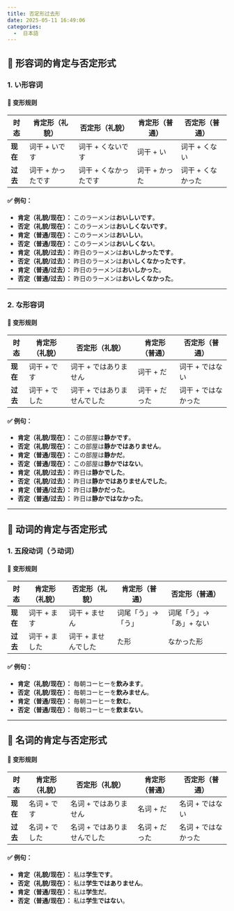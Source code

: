 ```yaml
---
title: 否定形过去形
date: 2025-05-11 16:49:06
categories:
  -  日本語
---
```


## 🌸 **形容词的肯定与否定形式**

### **1. い形容词**

#### **🌟 变形规则**
| 时态     | 肯定形（礼貌）     | 否定形（礼貌）               | 肯定形（普通）     | 否定形（普通）             |
|--------|----------------|-------------------------|----------------|-------------------------|
| **现在** | 词干 + いです    | 词干 + くないです             | 词干 + い        | 词干 + くない              |
| **过去** | 词干 + かったです | 词干 + くなかったです         | 词干 + かった     | 词干 + くなかった           |

#### **✅ 例句：**
- **肯定（礼貌/现在）：** このラーメンは**おいしいです**。
- **否定（礼貌/现在）：** このラーメンは**おいしくないです**。
- **肯定（普通/现在）：** このラーメンは**おいしい**。
- **否定（普通/现在）：** このラーメンは**おいしくない**。
- **肯定（礼貌/过去）：** 昨日のラーメンは**おいしかったです**。
- **否定（礼貌/过去）：** 昨日のラーメンは**おいしくなかったです**。
- **肯定（普通/过去）：** 昨日のラーメンは**おいしかった**。
- **否定（普通/过去）：** 昨日のラーメンは**おいしくなかった**。

---

### **2. な形容词**

#### **🌟 变形规则**
| 时态     | 肯定形（礼貌）     | 否定形（礼貌）               | 肯定形（普通）     | 否定形（普通）             |
|--------|----------------|-------------------------|----------------|-------------------------|
| **现在** | 词干 + です      | 词干 + ではありません          | 词干 + だ        | 词干 + ではない            |
| **过去** | 词干 + でした     | 词干 + ではありませんでした    | 词干 + だった     | 词干 + ではなかった         |

#### **✅ 例句：**
- **肯定（礼貌/现在）：** この部屋は**静かです**。
- **否定（礼貌/现在）：** この部屋は**静かではありません**。
- **肯定（普通/现在）：** この部屋は**静かだ**。
- **否定（普通/现在）：** この部屋は**静かではない**。
- **肯定（礼貌/过去）：** 昨日は**静かでした**。
- **否定（礼貌/过去）：** 昨日は**静かではありませんでした**。
- **肯定（普通/过去）：** 昨日は**静かだった**。
- **否定（普通/过去）：** 昨日は**静かではなかった**。

---

## 🌟 **动词的肯定与否定形式**

### **1. 五段动词（う动词）**

#### **🌟 变形规则**
| 时态     | 肯定形（礼貌） | 否定形（礼貌）        | 肯定形（普通） | 否定形（普通）     |
|--------|-----------|--------------------|-----------|----------------|
| **现在** | 词干 + ます  | 词干 + ません         | 词尾「う」→「う」| 词尾「う」→「あ」+ ない |
| **过去** | 词干 + ました | 词干 + ませんでした     | た形        | なかった形        |

#### **✅ 例句：**
- **肯定（礼貌/现在）：** 毎朝コーヒーを**飲みます**。
- **否定（礼貌/现在）：** 毎朝コーヒーを**飲みません**。
- **肯定（普通/现在）：** 毎朝コーヒーを**飲む**。
- **否定（普通/现在）：** 毎朝コーヒーを**飲まない**。

---

## 🌼 **名词的肯定与否定形式**

#### **🌟 变形规则**
| 时态     | 肯定形（礼貌）     | 否定形（礼貌）               | 肯定形（普通）     | 否定形（普通）             |
|--------|----------------|-------------------------|----------------|-------------------------|
| **现在** | 名词 + です      | 名词 + ではありません          | 名词 + だ        | 名词 + ではない            |
| **过去** | 名词 + でした     | 名词 + ではありませんでした    | 名词 + だった     | 名词 + ではなかった         |

#### **✅ 例句：**
- **肯定（礼貌/现在）：** 私は**学生です**。
- **否定（礼貌/现在）：** 私は**学生ではありません**。
- **肯定（普通/现在）：** 私は**学生だ**。
- **否定（普通/现在）：** 私は**学生ではない**。  
